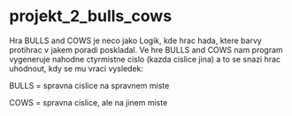 # projekt_2_bulls_cows

Hra BULLS and COWS je neco jako Logik, kde hrac hada, ktere barvy protihrac v jakem poradi poskladal.
Ve hre BULLS and COWS nam program vygeneruje nahodne ctyrmistne cislo (kazda cislice jina) a to se snazi hrac uhodnout, kdy se mu vraci vysledek:

BULLS = spravna cislice na spravnem miste

COWS = spravna cislice, ale na jinem miste
